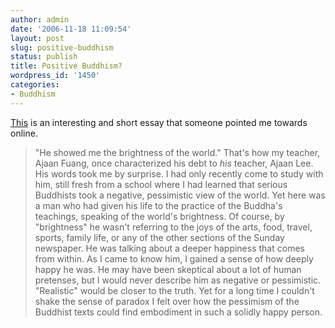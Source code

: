 ```yaml
---
author: admin
date: '2006-11-18 11:09:54'
layout: post
slug: positive-buddhism
status: publish
title: Positive Buddhism?
wordpress_id: '1450'
categories:
- Buddhism
---
```


[This](http://www.accesstoinsight.org/lib/authors/thanissaro/lifeisnt.html)
is an interesting and short essay that someone pointed me towards
online.

> "He showed me the brightness of the world." That's how my teacher,
> Ajaan Fuang, once characterized his debt to *his* teacher, Ajaan Lee.
> His words took me by surprise. I had only recently come to study with
> him, still fresh from a school where I had learned that serious
> Buddhists took a negative, pessimistic view of the world. Yet here was
> a man who had given his life to the practice of the Buddha's
> teachings, speaking of the world's brightness. Of course, by
> "brightness" he wasn't referring to the joys of the arts, food,
> travel, sports, family life, or any of the other sections of the
> Sunday newspaper. He was talking about a deeper happiness that comes
> from within. As I came to know him, I gained a sense of how deeply
> happy he was. He may have been skeptical about a lot of human
> pretenses, but I would never describe him as negative or pessimistic.
> "Realistic" would be closer to the truth. Yet for a long time I
> couldn't shake the sense of paradox I felt over how the pessimism of
> the Buddhist texts could find embodiment in such a solidly happy
> person.
